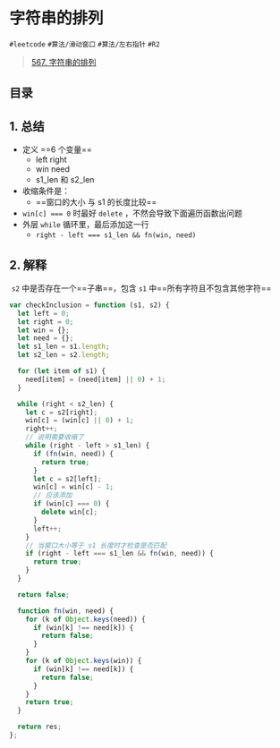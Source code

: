 
# 字符串的排列

`#leetcode` `#算法/滑动窗口` `#算法/左右指针`  `#R2` 

>  [567. 字符串的排列](https://leetcode.cn/problems/permutation-in-string/)


## 目录
<!-- toc -->
 ## 1. 总结 

- 定义 ==6 个变量==
	- left right 
	- win need
	- s1_len 和 s2_len
- 收缩条件是：
	- ==窗口的大小 与 s1 的长度比较==
- `win[c] === 0` 时最好 `delete` ，不然会导致下面遍历函数出问题
- 外层 `while` 循环里，最后添加这一行
	- `right - left === s1_len && fn(win, need)`

## 2. 解释

 `s2` 中是否存在一个==子串==，包含 `s1` 中==所有字符且不包含其他字符==

```javascript
var checkInclusion = function (s1, s2) {
  let left = 0;
  let right = 0;
  let win = {};
  let need = {};
  let s1_len = s1.length;
  let s2_len = s2.length;

  for (let item of s1) {
    need[item] = (need[item] || 0) + 1;
  }

  while (right < s2_len) {
    let c = s2[right];
    win[c] = (win[c] || 0) + 1;
    right++;
    // 说明需要收缩了
    while (right - left > s1_len) {
      if (fn(win, need)) {
        return true;
      }
      let c = s2[left];
      win[c] = win[c] - 1;
      // 应该添加
      if (win[c] === 0) {
        delete win[c];
      }
      left++;
    }
    // 当窗口大小等于 s1 长度时才检查是否匹配
    if (right - left === s1_len && fn(win, need)) {
      return true;
    }
  }

  return false;

  function fn(win, need) {
    for (k of Object.keys(need)) {
      if (win[k] !== need[k]) {
        return false;
      }
    }
    for (k of Object.keys(win)) {
      if (win[k] !== need[k]) {
        return false;
      }
    }
    return true;
  }

  return res;
};

```